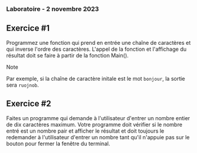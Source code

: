 ### Laboratoire - 2 novembre 2023

## Exercice #1

Programmez une fonction qui prend en entrée une chaîne de caractères et qui inverse l'ordre des caractères. L'appel de la fonction et l'affichage du résultat doit se faire à partir de la fonction Main().
> [!NOTE] 
> Par exemple, si la chaîne de caractère initale est le mot `bonjour`, la sortie sera `ruojnob`.

## Exercice #2
Faites un programme qui demande à l'utilisateur d'entrer un nombre entier de dix caractères maximum. Votre programme doit vérifier si le nombre entré est un nombre pair et afficher le résultat et doit toujours le redemander à l'utilisateur d'entrer un nombre tant qu'il n'appuie pas sur le bouton pour fermer la fenêtre du terminal.
